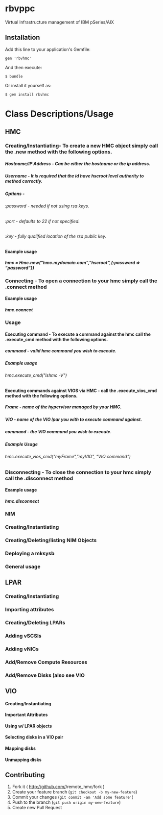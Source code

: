 ﻿# rbvppc

Virtual Infrastructure management of IBM pSeries/AIX

## Installation

Add this line to your application's Gemfile:

    gem 'rbvhmc'

And then execute:

    $ bundle

Or install it yourself as:

    $ gem install rbvhmc

# Class Descriptions/Usage
## <bold>HMC</bold>
### Creating/Instantiating- To create a new HMC object simply call the .new method with the following options.
##### Hostname/IP Address - Can be either the hostname or the ip address.
##### Username - It is required that the id have hscroot level authority to method correctly.
##### Options -
###### :password - needed if not using rsa keys.
###### :port - defaults to 22 if not specified.
###### :key - fully qualified location of the rsa public key.
#### <bold>Example usage</bold>
##### hmc = Hmc.new("hmc.mydomain.com","hscroot",{:password => "password"})
### Connecting - To open a connection to your hmc simply call the .connect method 
#### Example usage
##### hmc.connect
### Usage
#### Executing command - To execute a command against the hmc call the .execute_cmd method with the following options.
##### command - valid hmc command you wish to execute.
##### Example usage
###### hmc.execute_cmd("lshmc -V")
#### Executing commands against VIOS via HMC - call the .execute_vios_cmd method with the following options.
##### Frame - name of the hypervisor managed by your HMC. 
##### VIO - name of the VIO lpar you with to execute command against.
##### command - the VIO command you wish to execute.
##### Example Usage
###### hmc.execute_vios_cmd("myFrame","myVIO", "VIO command")
### Disconnecting - To close the connection to your hmc simply call the .disconnect method
#### Example usage
##### hmc.disconnect
### NIM
### Creating/Instantiating
### Creating/Deleting/listing NIM Objects
### Deploying a mksysb
### General usage
## LPAR
### Creating/Instantiating
### Importing attributes
### Creating/Deleting LPARs
### Adding vSCSIs
### Adding vNICs
### Add/Remove Compute Resources
### Add/Remove Disks (also see VIO
## VIO
#### Creating/Instantiating
#### Important Attributes
#### Using w/ LPAR objects
#### Selecting disks in a VIO pair
#### Mapping disks
#### Unmapping disks



## Contributing

1. Fork it ( http://github.com/<my-github-username>/remote_hmc/fork )
2. Create your feature branch (`git checkout -b my-new-feature`)
3. Commit your changes (`git commit -am 'Add some feature'`)
4. Push to the branch (`git push origin my-new-feature`)
5. Create new Pull Request

